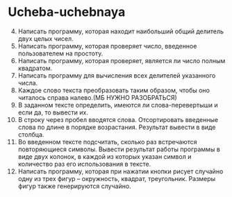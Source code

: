 # Ucheba-uchebnaya
4.	Написать программу, которая находит наибольший общий делитель двух целых чисел.
5.	Написать программу, которая проверяет число, введенное пользователем на простоту.
6.	Написать программу, которая проверяет, является ли число полным квадратом.
7.	Написать программу для вычисления всех делителей указанного числа.
8.	Каждое слово текста преобразовать таким образом, чтобы оно читалось справа налево.(МБ НУЖНО РАЗОБРАТЬСЯ)
10.	В заданном тексте определить, имеются ли слова-перевертыши и если да, то вывести их.
11.	В строку через пробел вводятся слова. Отсортировать введенные слова по длине в порядке возрастания. Результат вывести в виде столбца.
12.	Во введенном тексте подсчитать, сколько раз встречаются повторяющиеся символы. Вывести результат работы программы в виде двух колонок, в каждой из которых указан символ и количество раз его использования в тексте.
14.	Написать программу, которая при нажатии кнопки рисует случайно одну из трех фигур – окружность, квадрат, треугольник. Размеры фигур также генерируются случайно.

